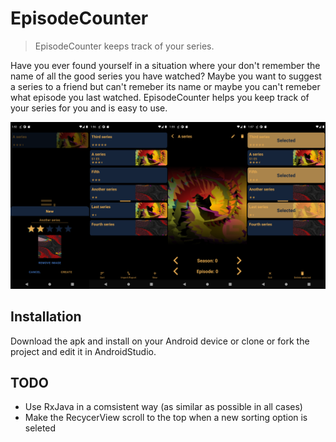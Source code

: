 # EpisodeCounter
> EpisodeCounter keeps track of your series.

Have you ever found yourself in a situation where your don't remember the name of all the good series you have watched? Maybe you want to suggest a series to a friend but can't remeber its name or maybe you can't remeber what episode you last watched. EpisodeCounter helps you keep track of your series for you and is easy to use.


![](intro_image.png)

## Installation

Download the apk and install on your Android device or clone or fork the project and edit it in AndroidStudio.

## TODO

- Use RxJava in a comsistent way (as similar as possible in all cases)
- Make the RecycerView scroll to the top when a new sorting option is seleted

